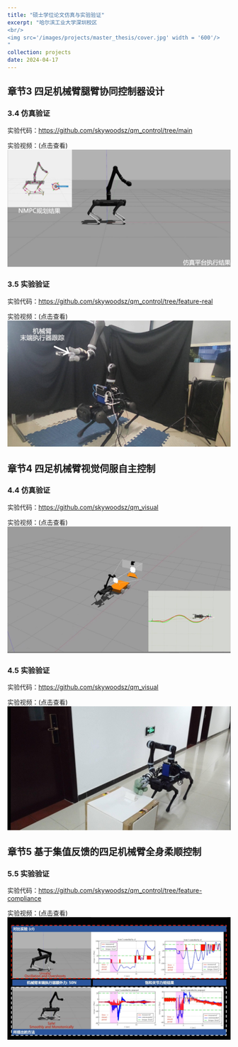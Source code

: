 ```yaml
---
title: "硕士学位论文仿真与实验验证"
excerpt: "哈尔滨工业大学深圳校区
<br/>
<img src='/images/projects/master_thesis/cover.jpg' width = '600'/>
"
collection: projects
date: 2024-04-17
---
```


## 章节3 四足机械臂腿臂协同控制器设计
### 3.4 仿真验证
实验代码：https://github.com/skywoodsz/qm_control/tree/main

实验视频：(点击查看)
[![Watch the video](/images/projects/master_thesis/3_1.jpg)](https://b23.tv/5KuEDco)

### 3.5 实验验证
实验代码：https://github.com/skywoodsz/qm_control/tree/feature-real

实验视频：(点击查看)
[![Watch the video](/images/projects/master_thesis/3_2.jpg)](https://b23.tv/1bpG9VC)


## 章节4 四足机械臂视觉伺服自主控制
### 4.4 仿真验证
实验代码：https://github.com/skywoodsz/qm_visual

实验视频：(点击查看)
[![Watch the video](/images/projects/master_thesis/4_1.jpg)](https://b23.tv/hMEiUDb)

### 4.5 实验验证
实验代码：https://github.com/skywoodsz/qm_visual

实验视频：(点击查看)
[![Watch the video](/images/projects/master_thesis/4_2.jpg)](https://b23.tv/AqpXonG)


## 章节5 基于集值反馈的四足机械臂全身柔顺控制
### 5.5 实验验证
实验代码：https://github.com/skywoodsz/qm_control/tree/feature-compliance

实验视频：(点击查看)
[![Watch the video](/images/projects/master_thesis/5_1.jpg)](https://b23.tv/qizEUuR)
